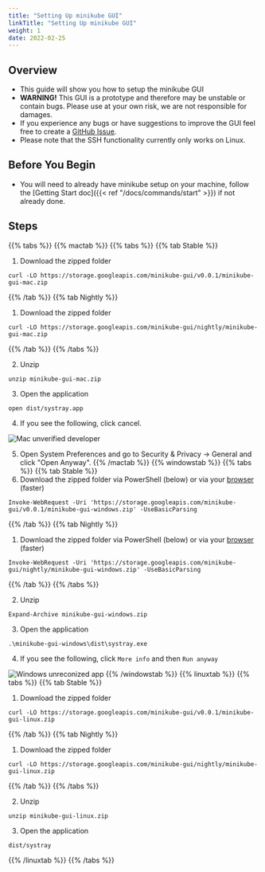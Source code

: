 ```yaml
---
title: "Setting Up minikube GUI"
linkTitle: "Setting Up minikube GUI"
weight: 1
date: 2022-02-25
---
```


## Overview

- This guide will show you how to setup the minikube GUI
- **WARNING!** This GUI is a prototype and therefore may be unstable or contain bugs. Please use at your own risk, we are not responsible for damages.
- If you experience any bugs or have suggestions to improve the GUI feel free to create a [GitHub Issue](https://github.com/kubernetes/minikube/issues/new/choose).
- Please note that the SSH functionality currently only works on Linux.

## Before You Begin

- You will need to already have minikube setup on your machine, follow the [Getting Start doc]({{< ref "/docs/commands/start" >}}) if not already done.

## Steps

{{% tabs %}}
{{% mactab %}}
{{% tabs %}}
{{% tab Stable %}}
1. Download the zipped folder
```shell
curl -LO https://storage.googleapis.com/minikube-gui/v0.0.1/minikube-gui-mac.zip
```
{{% /tab %}}
{{% tab Nightly %}}
1. Download the zipped folder
```shell
curl -LO https://storage.googleapis.com/minikube-gui/nightly/minikube-gui-mac.zip
```
{{% /tab %}}
{{% /tabs %}}

2. Unzip
```shell
unzip minikube-gui-mac.zip
```

3. Open the application
```shell
open dist/systray.app
```

4. If you see the following, click cancel.

![Mac unverified developer](/images/gui/mac.png)

5. Open System Preferences and go to Security & Privacy -> General and click "Open Anyway".
{{% /mactab %}}
{{% windowstab %}}
{{% tabs %}}
{{% tab Stable %}}
1. Download the zipped folder via PowerShell (below) or via your [browser](https://storage.googleapis.com/minikube-gui/v0.0.1/minikube-gui-windows.zip) (faster)
```shell
Invoke-WebRequest -Uri 'https://storage.googleapis.com/minikube-gui/v0.0.1/minikube-gui-windows.zip' -UseBasicParsing
```
{{% /tab %}}
{{% tab Nightly %}}
1. Download the zipped folder via PowerShell (below) or via your [browser](https://storage.googleapis.com/minikube-gui/nightly/minikube-gui-windows.zip) (faster)
```shell
Invoke-WebRequest -Uri 'https://storage.googleapis.com/minikube-gui/nightly/minikube-gui-windows.zip' -UseBasicParsing
```
{{% /tab %}}
{{% /tabs %}}

2. Unzip
```shell
Expand-Archive minikube-gui-windows.zip
```

3. Open the application
```shell
.\minikube-gui-windows\dist\systray.exe
```

4. If you see the following, click `More info` and then `Run anyway`

![Windows unreconized app](/images/gui/windows.png)
{{% /windowstab %}}
{{% linuxtab %}}
{{% tabs %}}
{{% tab Stable %}}
1. Download the zipped folder
```shell
curl -LO https://storage.googleapis.com/minikube-gui/v0.0.1/minikube-gui-linux.zip
```
{{% /tab %}}
{{% tab Nightly %}}
1. Download the zipped folder
```shell
curl -LO https://storage.googleapis.com/minikube-gui/nightly/minikube-gui-linux.zip
```
{{% /tab %}}
{{% /tabs %}}

2. Unzip
```shell
unzip minikube-gui-linux.zip
```

3. Open the application
```shell
dist/systray
```
{{% /linuxtab %}}
{{% /tabs %}}

